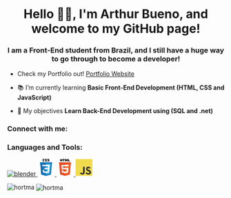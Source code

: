 <h1 align="center">Hello 👋😀, I'm Arthur Bueno, and welcome to my GitHub page!</h1>
<h3 align="center">I am a Front-End student from Brazil, and I still have a huge way to go through to become a developer!</h3>

- Check my Portfolio out! [Portfolio Website](https://hortma.github.io/MyPortfolio/)

- 📚 I’m currently learning **Basic Front-End Development (HTML, CSS and JavaScript)**

- 🎯 My objectives **Learn Back-End Development using (SQL and .net)**

<h3 align="left">Connect with me:</h3>
<p align="left">
</p>

<h3 align="left">Languages and Tools:</h3>
<p align="left"> <a href="https://www.blender.org/" target="_blank" rel="noreferrer"> <img src="https://download.blender.org/branding/community/blender_community_badge_white.svg" alt="blender" width="40" height="40"/> </a> <a href="https://www.w3schools.com/css/" target="_blank" rel="noreferrer"> <img src="https://raw.githubusercontent.com/devicons/devicon/master/icons/css3/css3-original-wordmark.svg" alt="css3" width="40" height="40"/> </a> <a href="https://www.w3.org/html/" target="_blank" rel="noreferrer"> <img src="https://raw.githubusercontent.com/devicons/devicon/master/icons/html5/html5-original-wordmark.svg" alt="html5" width="40" height="40"/> </a> <a href="https://developer.mozilla.org/en-US/docs/Web/JavaScript" target="_blank" rel="noreferrer"> <img src="https://raw.githubusercontent.com/devicons/devicon/master/icons/javascript/javascript-original.svg" alt="javascript" width="40" height="40"/> </a> </p>

<p><img align="left" src="https://github-readme-stats.vercel.app/api/top-langs?username=hortma&show_icons=true&theme=dracula&locale=en&layout=compact" alt="hortma" /></p>

<p>&nbsp;<img align="center" src="https://github-readme-stats.vercel.app/api?username=hortma&show_icons=true&theme=dracula&locale=en" alt="hortma" /></p>


